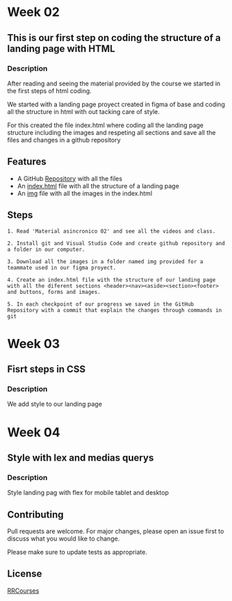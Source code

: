 # Week 02
## This is our first step on coding the structure of a landing page with HTML

### Description

 After reading and seeing the material provided by the course we started in the first steps of html coding.

 We started with a landing page proyect created in figma of base and coding all the structure in html with out tacking care of style.

For this created the file index.html where coding all the landing page structure including the images and respeting all sections and save all the files and changes in a github repository

## Features
-  A GitHub [Repository](https://github.com/JuaniSandri/BaSP-M2022-Etapa-1) with all the files
-  An [index.html](https://github.com/JuaniSandri/BaSP-M2022-Etapa-1/blob/master/index.html) file with all the structure of a landing page
-  An [img](https://github.com/JuaniSandri/BaSP-M2022-Etapa-1/tree/master/img) file with all the images in the index.html 

## Steps
```
1. Read 'Material asincronico 02' and see all the videos and class.

2. Install git and Visual Studio Code and create github repository and a folder in our computer.

3. Download all the images in a folder named img provided for a teammate used in our figma proyect.

4. Create an index.html file with the structure of our landing page with all the diferent sections <header><nav><aside><section><footer> and buttons, forms and images.

5. In each checkpoint of our progress we saved in the GitHub Repository with a commit that explain the changes through commands in git
```
# Week 03
## Fisrt steps in CSS

### Description

We add style to our landing page

# Week 04
## Style with lex and medias querys

### Description

Style landing pag with flex for mobile tablet and desktop


## Contributing
Pull requests are welcome. For major changes, please open an issue first to discuss what you would like to change.

Please make sure to update tests as appropriate.

## License
[RRCourses](https://radiumrocket.com/)
